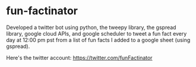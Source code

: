 # fun-factinator
Developed a twitter bot using python, the tweepy library, the gspread library, google cloud APIs, and google scheduler to tweet a fun fact every day
at 12:00 pm pst from a list of fun facts I added to a google sheet (using gspread).

Here's the twitter account: https://twitter.com/funFactinator
